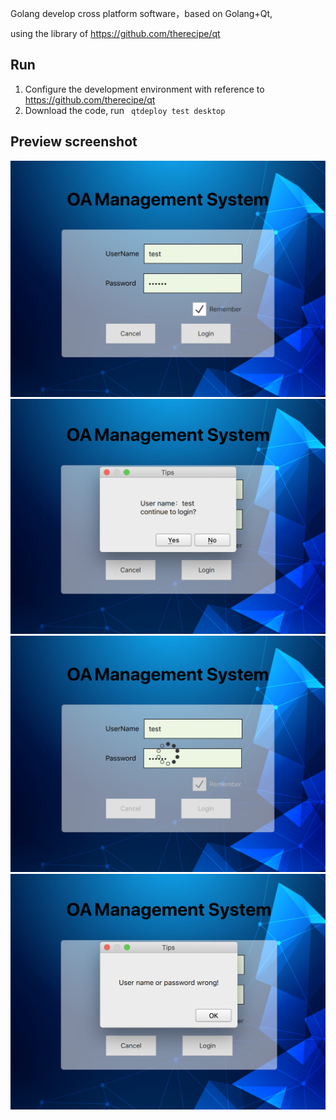 
Golang develop cross platform software，based on Golang+Qt,

using the library of <https://github.com/therecipe/qt>

## Run

1. Configure the development environment with reference to <https://github.com/therecipe/qt>
1. Download the code, run ` qtdeploy test desktop`

## Preview screenshot

![1.png](screenshots/1.png)
![2.png](screenshots/2.png)
![3.png](screenshots/3.png)
![4.png](screenshots/4.png)